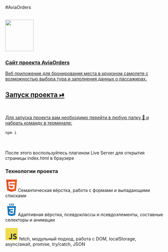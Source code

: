 
   #AviaOrders
   
  <br/>

  <div>
     <img src="https://media.giphy.com/media/ZlRmaLNJgoRIA/giphy.gif" width="90px" height="100px"/>
   <h3><a href="https://jones-davy.github.io/AviaOrders/">Сайт проекта  AviaOrders</a></h3>
  </div>
<a href="https://jones-davy.github.io/AviaOrders/"/>
  
  Веб приложение для бронирования места в круизном самолете с возможностью выбора тура и заполнения данных о пассажирах. 
  
  ## Запуск проекта ⏯

<br/>
<br/>
Для запуска проекта вам необходимо перейти в любую папку 📂 и набрать команду в терминале:

```javascript
npm i
```

<br/>
<br/>
После этого воспользуйтесь плагином Live Server для открытия страницы index.html в браузере

<h3>Технологии проекта</h3>
<p>
  <img src="https://github.com/devicons/devicon/blob/master/icons/html5/html5-original.svg" title="HTML5" alt="HTML" width="40" height="40"/>Семантическая вёрстка, работа с формами и выпадающими списками
    <br/>
    <br/>
  <img src="https://github.com/devicons/devicon/blob/master/icons/css3/css3-plain-wordmark.svg"  title="CSS3" alt="CSS" width="40" height="40"/>Адаптивная вёрстка, псевдоклассы и псевдоэлементы, составные селекторы и анимации
    <br/>
    <br/>
   <img src="https://github.com/devicons/devicon/blob/master/icons/javascript/javascript-original.svg" title="JavaScript" alt="JavaScript" width="40" height="40"/> fetch, модульный подход, работа с DOM, localStorage, async/await, promise, try/catch, JSON
    <br/>
    <br/>
  
</p>
